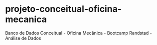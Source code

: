 # projeto-conceitual-oficina-mecanica
Banco de Dados Conceitual - Oficina Mecânica - Bootcamp Randstad - Análise de Dados
